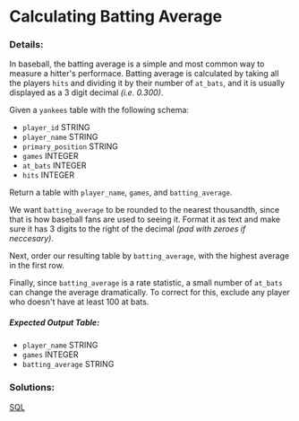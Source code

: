 # Calculating Batting Average

### Details:

In baseball, the batting average is a simple and most common way to measure a hitter's performace. Batting average is calculated by taking all the players `hits` and dividing it by their number of `at_bats`, and it is usually displayed as a 3 digit decimal _(i.e. 0.300)_.

Given a `yankees` table with the following schema:

- `player_id` STRING
- `player_name` STRING
- `primary_position` STRING
- `games` INTEGER
- `at_bats` INTEGER
- `hits` INTEGER

Return a table with `player_name`, `games`, and `batting_average`.

We want `batting_average` to be rounded to the nearest thousandth, since that is how baseball fans are used to seeing it. Format it as text and make sure it has 3 digits to the right of the decimal _(pad with zeroes if neccesary)_.

Next, order our resulting table by `batting_average`, with the highest average in the first row.

Finally, since `batting_average` is a rate statistic, a small number of `at_bats` can change the average dramatically. To correct for this, exclude any player who doesn't have at least 100 at bats.

##### Expected Output Table:

- `player_name` STRING
- `games` INTEGER
- `batting_average` STRING

### Solutions:

[SQL](link)
